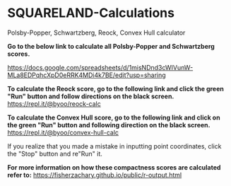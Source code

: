 # SQUARELAND-Calculations
Polsby-Popper, Schwartzberg, Reock, Convex Hull calculator

**Go to the below link to calculate all Polsby-Popper and Schwartzberg scores.**

https://docs.google.com/spreadsheets/d/1misNDnd3cWIVunW-MLa8EDPqhcXpD0eRRK4MDi4k7BE/edit?usp=sharing

**To calculate the Reock score, go to the following link and click the green "Run" button and follow directions on the black screen.**
https://repl.it/@byoo/reock-calc

**To calculate the Convex Hull score, go to the following link and click on the green "Run" button and following direction on the black screen.**
https://repl.it/@byoo/convex-hull-calc

If you realize that you made a mistake in inputting point coordinates, click the "Stop" button and re"Run" it.

**For more information on how these compactness scores are calculated refer to:**
https://fisherzachary.github.io/public/r-output.html
